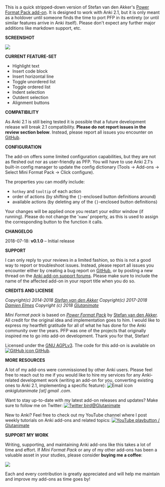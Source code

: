 This is a quick stripped-down version of Stefan van den Akker's [Power Format Pack add-on](https://ankiweb.net/shared/info/162313389). It is designed to work with Anki 2.1, but it is only meant as a holdover until someone finds the time to port PFP in its entirety (or until similar features arrive in Anki itself). Please don't expect any further major additions like markdown support, etc.


**SCREENSHOT**

![](https://raw.githubusercontent.com/glutanimate/mini-format-pack/master/screenshots/main.png)

**CURRENT FEATURE-SET**

- Highlight text
- Insert code block
- Insert horizontal line
- Toggle unordered list
- Toggle ordered list
- Indent selection
- Outdent selection
- Alignment buttons

**COMPATIBILITY**

As Anki 2.1 is still being tested it is possible that a future development release will break 2.1 compatibility. **Please do not report issues in the review section below**. Instead, please report all issues you encounter on [GitHub](https://github.com/glutanimate/mini-format-pack/issues).


**CONFIGURATION**

The add-on offers some limited configuration capabilities, but they are not as fleshed out nor as user-friendly as PFP. You will have to use Anki 2.1's built-in config manager to update the config dictionary (Tools → Add-ons → Select Mini Format Pack → Click configure). 

The properties  you can modify include:

- `hotkey` and `tooltip` of each action
- order of actions (by shifting the `{}`-enclosed button definitions around)
- available actions (by deleting any of the `{}`-enclosed button definitions)

Your changes will be applied once you restart your editor window (if running). Please do not change the '`name`' property, as this is used to assign the corresponding button to the function it calls.

**CHANGELOG**

2018-07-18: **v0.1.0** – Initial release

**SUPPORT**

I can only reply to your reviews in a limited fashion, so this is not a good way to report or troubleshoot issues. Instead, please report all issues you encounter either by creating a bug report on [GitHub](https://github.com/glutanimate/mini-format-pack/issues), or by posting a new thread on the [Anki add-on support forums](https://anki.tenderapp.com/discussions/add-ons). Please make sure to include the name of the affected add-on in your report title when you do so.

**CREDITS AND LICENSE**

*Copyright(c) 2014-2018 [Stefan van den Akker](https://relentlesscoding.com/)*
*Copyright(c) 2017-2018 [Damien Elmes](http://ichi2.net/contact.html)*
*Copyright (c) 2018 [Glutanimate](https://glutanimate.com/)*

*Mini Format pack* is based on [*Power Format Pack*](https://github.com/Neftas/supplementary-buttons-anki) by [Stefan van den Akker](https://github.com/Neftas). All credit for the original idea and implementation goes to him. I would like to express my heartfelt gratitude for all of what he has done for the Anki community over the years. PFP was one of the projects that originally inspired me to go into add-on development. Thank you for that, Stefan!

Licensed under the [GNU AGPLv3](https://www.gnu.org/licenses/agpl.html). The code for this add-on is available on [![GitHub icon](https://glutanimate.com/logos/github.svg) GitHub](https://github.com/glutanimate/mini-format-pack).

**MORE RESOURCES**

A lot of my add-ons were commissioned by other Anki users. Please feel free to reach out to me if you would like to hire my services for any Anki-related development work (writing an add-on for you, converting existing ones to Anki 2.1, implementing a specific feature): ![Email icon](https://glutanimate.com/logos/email.svg) <em>ankiglutanimate [αt] gmail .com</em>. 

Want to stay up-to-date with my latest add-on releases and updates? Make sure to follow me on Twitter: [![Twitter bird](https://glutanimate.com/logos/twitter.svg)@Glutanimate](https://twitter.com/glutanimate)

New to Anki? Feel free to check out my YouTube channel where I post weekly tutorials on Anki add-ons and related topics: [![YouTube playbutton](https://glutanimate.com/logos/youtube.svg) / Glutanimate](https://www.youtube.com/c/glutanimate)

**SUPPORT MY WORK**

Writing, supporting, and maintaining Anki add-ons like this takes a lot of time and effort. If *Mini Format Pack* or any of my other add-ons has been a valuable asset in your studies, please consider **buying me a coffee**:

<a href="https://www.buymeacoffee.com/glutanimate" rel="nofollow"><img src="https://www.buymeacoffee.com/assets/img/custom_images/orange_img.png"></a>

Each and every contribution is greatly appreciated and will help me maintain and improve my add-ons as time goes by!
